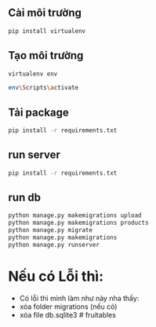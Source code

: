 ## Cài môi trường

```bash
pip install virtualenv
```

## Tạo môi trường

```bash
virtualenv env
```

```bash
env\Scripts\activate
```

## Tải package

```bash
pip install -r requirements.txt
```

## run server

```bash
pip install -r requirements.txt
```

## run db

```bash
python manage.py makemigrations upload
python manage.py makemigrations products
python manage.py migrate
python manage.py makemigrations
python manage.py runserver
```

# Nếu có **Lỗi** thì:

- Có lỗi thì mình làm như này nha thầy:
- xóa folder migrations (nếu có)
- xóa file db.sqlite3
#   f r u i t a b l e s  
 